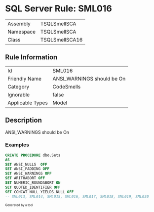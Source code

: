 ﻿# SQL Server Rule: SML016
  
|    |    |
|----|----|
| Assembly | TSQLSmellSCA |
| Namespace | TSQLSmellSCA |
| Class | TSQLSmellSCA16 |
  
## Rule Information
  
|    |    |
|----|----|
| Id | SML016 |
| Friendly Name | ANSI_WARNINGS should be On |
| Category | CodeSmells |
| Ignorable | false |
| Applicable Types | Model  |
  
## Description
  
ANSI_WARNINGS should be On
  
### Examples
  
```sql
CREATE PROCEDURE dbo.Sets
AS
SET ANSI_NULLS  OFF
SET ANSI_PADDING OFF
SET ANSI_WARNINGS OFF
SET ARITHABORT OFF
SET NUMERIC_ROUNDABORT ON
SET QUOTED_IDENTIFIER OFF
SET CONCAT_NULL_YIELDS_NULL OFF
-- SML013, SML014, SML015, SML016, SML017, SML018, SML019, SML030
```
  
<sub><sup>Generated by a tool</sup></sub>
